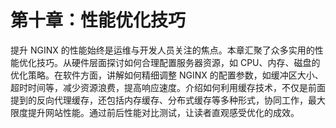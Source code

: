 # 第十章：性能优化技巧

提升 NGINX 的性能始终是运维与开发人员关注的焦点。本章汇聚了众多实用的性能优化技巧。从硬件层面探讨如何合理配置服务器资源，如 CPU、内存、磁盘的优化策略。在软件方面，讲解如何精细调整 NGINX 的配置参数，如缓冲区大小、超时时间等，减少资源浪费，提高响应速度。介绍如何利用缓存技术，不仅是前面提到的反向代理缓存，还包括内存缓存、分布式缓存等多种形式，协同工作，最大限度提升网站性能。通过前后性能对比测试，让读者直观感受优化的成效。